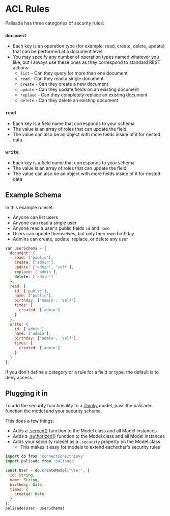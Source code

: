 # ACL Rules

Palisade has three categories of security rules:

### `document`

  - Each key is an operation type (for example: read, create, delete, update) that can be performed at a document level
  - You may specify any number of operation types named whatever you like, but I always use these ones as they correspond to standard REST actions:
    - `list` - Can they query for more than one document
    - `read` - Can they read a single document
    - `create` - Can they create a new document
    - `update` - Can they update fields on an existing document
    - `replace` - Can they completely replace an existing document
    - `delete` - Can they delete an existing document

### `read`

  - Each key is a field name that corresponds to your schema
  - The value is an array of roles that can update the field
  - The value can also be an object with more fields inside of it for nested data

### `write`

  - Each key is a field name that corresponds to your schema
  - The value is an array of roles that can update the field
  - The value can also be an object with more fields inside of it for nested data

## Example Schema

In this example ruleset:

- Anyone can list users
- Anyone can read a single user
- Anyone read a user's public fields `id` and `name`
- Users can update themselves, but only their own birthday
- Admins can create, update, replace, or delete any user

```js
var userSchema = {
  document: {
    read: ['public'],
    create: ['admin'],
    update: ['admin', 'self'],
    replace: ['admin'],
    delete: ['admin']
  },
  read: {
    id: ['public'],
    name: ['public'],
    birthday: ['admin', 'self'],
    times: {
      created: ['admin']
    }
  },
  write: {
    id: ['admin'],
    name: ['admin'],
    birthday: ['admin', 'self'],
    times: {
      created: ['admin']
    }
  }
};
```

If you don't define a category or a rule for a field or type, the default is to deny access.

## Plugging it in

To add the security functionality to a [Thinky](http://thinky.io) model, pass the palisade function the model and your security schema.

This does a few things:
- Adds a [.screen()](Screen.md) function to the Model class and all Model instances
- Adds a [.authorized()](Authorized.md) function to the Model class and all Model instances
- Adds your security ruleset as a `.security` property on the Model class
  - This makes it easy for models to extend eachother's security rules

```js
import db from 'connections/thinky'
import palisade from 'palisade'

const User = db.createModel('User', {
  id: String,
  name: String,
  birthday: Date,
  times: {
    created: Date
  }
})
palisade(User, userSchema)
```
